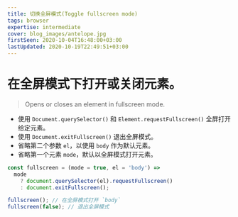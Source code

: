 ```yaml
---
title: 切换全屏模式(Toggle fullscreen mode)
tags: browser
expertise: intermediate
cover: blog_images/antelope.jpg
firstSeen: 2020-10-04T16:48:00+03:00
lastUpdated: 2020-10-19T22:49:51+03:00
---
```


# 在全屏模式下打开或关闭元素。
> Opens or closes an element in fullscreen mode.

- 使用 `Document.querySelector()` 和 `Element.requestFullscreen()` 全屏打开给定元素。
- 使用 `Document.exitFullscreen()` 退出全屏模式。
- 省略第二个参数 `el`，以使用 `body` 作为默认元素。
- 省略第一个元素 `mode`，默认以全屏模式打开元素。

```js
const fullscreen = (mode = true, el = 'body') =>
  mode
    ? document.querySelector(el).requestFullscreen()
    : document.exitFullscreen();
```

```js
fullscreen(); // 在全屏模式打开 `body`
fullscreen(false); // 退出全屏模式
```
